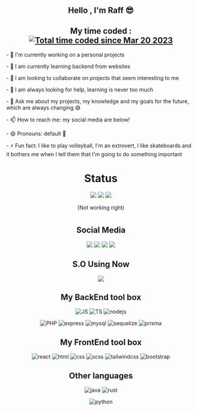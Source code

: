 <section align="center">
<h1>Hello , I'm Raff 😎</h1>
  <div align="left">
    <h2 align="center">My time coded : <br/><a href="https://wakatime.com/@e6cabe54-321c-496f-b02c-dbdeee199e8b"><img src="https://wakatime.com/badge/user/e6cabe54-321c-496f-b02c-dbdeee199e8b.svg?style=social&v=2" alt="Total time coded since Mar 20 2023" /></a></h2>
  <p>- 🔭 I'm currently working on a personal projects</p>
<p>- 🌱 I am currently learning backend from websites</p>
<p>
- 👯 I am looking to collaborate on projects that seem interesting to me
</p>
<p>- 🤔 I am always looking for help, learning is never too much</p>
<p>
- 💬 Ask me about my projects, my knowledge and my goals for the future,
which are always changing 😅
</p>
<p>- 📫 How to reach me: my social media are below!</p>
<p>- 😄 Pronouns: default 🤨</p>
<p>
- ⚡ Fun fact: I like to play volleyball, I'm an extrovert, I like
skateboards and it bothers me when I tell them that I'm going to do
something important 
</p></div>

</section align="center">

<div align="center">
  <h1> Status </h1>
<img
src="https://github-readme-stats.vercel.app/api?username=RaffDv&show_icons=true&theme=transparent&text_color=A8FF3E&title_color=8F43EE&icon_color=8F43EE&hide_border=true"
/>
<img
src="https://github-readme-stats.vercel.app/api/top-langs/?username=RaffDv&theme=transparent&text_color=A8FF3E&title_color=8F43EE&icon_color=8F43EE&layout=compact&hide_border=true"
/>
<img
src="https://github-readme-stats.vercel.app/api/wakatime?username=raffdv&theme=transparent&text_color=A8FF3E&title_color=8F43EE&icon_color=8F43EE&hide_border=true&v=2"
/>
  <p>(Not working right)</p>
  <h1> </h1>
</div>
<section align="center">
<h1>Social Media</h1>
<div>
<a href="https://discord.gg/JcqH34xF" target="_blank">
<img
src="https://img.shields.io/badge/Discord-7289DA?style=for-the-badge&logo=discord&logoColor=white"
target="_blank"
/></a>
<a
href="https://wa.me/5551989078729?text=Ol%C3%A1%2C%20fique%20a%20vontade"
target="_blank"
>
<img
src="https://img.shields.io/badge/WhatsApp-25D366?style=for-the-badge&logo=whatsapp&logoColor=white"
target="_blank"
/></a>
<a href="https://www.instagram.com/raffm777/" target="_blank">
<img
src="https://img.shields.io/badge/Instagram-E4405F?style=for-the-badge&logo=instagram&logoColor=white"
target="_blank"
/></a>
<a
href="https://open.spotify.com/user/ri70s8c8ko51ilwsc0cz131sb"
target="_blank"
>
<img
src="https://img.shields.io/badge/Spotify-1ED760?&style=for-the-badge&logo=spotify&logoColor=white"
target="_blank"
/></a>
</div>
</section>
<section align="center">
<h1 align="center">S.O Using Now</h1>
<div>
<a href="https://manjaro.org"
><img
src="https://img.shields.io/badge/manjaro-35BF5C?style=for-the-badge&logo=manjaro&logoColor=white"
/></a>
</div>
</section>
<section align="center">
  
<h1>My BackEnd tool box</h1>
<img
src="https://img.shields.io/badge/JavaScript-323330?style=for-the-badge&logo=javascript&logoColor=F7DF1E"
alt="JS"
/>
  <img
src="https://img.shields.io/badge/TypeScript-007ACC?style=for-the-badge&logo=typescript&logoColor=white"
alt="TS"
/>
<img
src="https://img.shields.io/badge/Node.js-43853D?style=for-the-badge&logo=node.js&logoColor=white"
alt="nodejs"
/>
  
<img
src="https://img.shields.io/badge/PHP-777BB4?style=for-the-badge&logo=php&logoColor=white"
alt="PHP"
/>
<img
src="https://img.shields.io/badge/Express.js-404D59?style=for-the-badge"
alt="express"
/>
<img
src="https://img.shields.io/badge/MySQL-00000F?style=for-the-badge&logo=mysql&logoColor=white"
alt="mysql"
/>
<img
src="https://img.shields.io/badge/sequelize-323330?style=for-the-badge&logo=sequelize&logoColor=blue"
alt="sequelize"
/>
  <img
src="https://img.shields.io/badge/Prisma-3982CE?style=for-the-badge&logo=Prisma&logoColor=white"
alt="prisma"
/>
</section>
<section align="center">
  
<h1>My FrontEnd tool box</h1>
<img
src="https://img.shields.io/badge/React-20232A?style=for-the-badge&logo=react&logoColor=61DAFB"
alt="react"
/>
<img
src="https://img.shields.io/badge/HTML5-E34F26?style=for-the-badge&logo=html5&logoColor=white"
alt="html"
/>
<img
src="https://img.shields.io/badge/CSS3-1572B6?style=for-the-badge&logo=css3&logoColor=white"
alt="css"
/>
<img
src="https://img.shields.io/badge/Sass-CC6699?style=for-the-badge&logo=sass&logoColor=white"
alt="scss"
/>
<img
src="https://img.shields.io/badge/Tailwind_CSS-38B2AC?style=for-the-badge&logo=tailwind-css&logoColor=white"
alt="tailwindcss"
/>
<img
src="https://img.shields.io/badge/Bootstrap-563D7C?style=for-the-badge&logo=bootstrap&logoColor=w"
alt="bootstrap"
/>
</section>
<section align="center">
<h1>Other languages</h1>
<img
src="https://img.shields.io/badge/Java-ED8B00?style=for-the-badge&logo=openjdk&logoColor=white"
alt="java"
/>
<img
src="https://img.shields.io/badge/Rust-000000?style=for-the-badge&logo=rust&logoColor=white"
alt="rust"
/>
  
  <img
src="https://img.shields.io/badge/Python-14354C?style=for-the-badge&logo=python&logoColor=white"
alt="python"
/>
</section>

